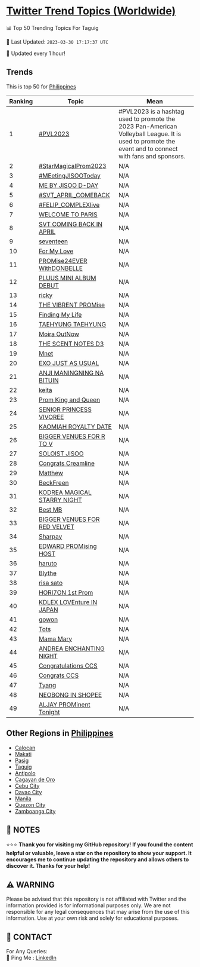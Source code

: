 [Twitter Trend Topics (Worldwide)](https://github.com/ErcinDedeoglu/Twitter-Trend-Topics)
==========


📊 Top 50 Trending Topics For Taguig

📆 Last Updated: `2023-03-30 17:17:37 UTC`

🔧 Updated every 1 hour!


## Trends

This is top 50 for [Philippines](</Philippines>)

| Ranking | Topic | Mean |
| ------- | ------------ | ------------ |
| 1 | [#PVL2023](http://twitter.com/search?q=%23PVL2023) | #PVL2023 is a hashtag used to promote the 2023 Pan-American Volleyball League. It is used to promote the event and to connect with fans and sponsors. |
| 2 | [#StarMagicalProm2023](http://twitter.com/search?q=%23StarMagicalProm2023) | N/A |
| 3 | [#MEetingJISOOToday](http://twitter.com/search?q=%23MEetingJISOOToday) | N/A |
| 4 | [ME BY JISOO D-DAY](http://twitter.com/search?q=ME+BY+JISOO+D-DAY) | N/A |
| 5 | [#SVT_APRIL_COMEBACK](http://twitter.com/search?q=%23SVT_APRIL_COMEBACK) | N/A |
| 6 | [#FELIP_COMPLEXlive](http://twitter.com/search?q=%23FELIP_COMPLEXlive) | N/A |
| 7 | [WELCOME TO PARIS](http://twitter.com/search?q=WELCOME+TO+PARIS) | N/A |
| 8 | [SVT COMING BACK IN APRIL](http://twitter.com/search?q=SVT+COMING+BACK+IN+APRIL) | N/A |
| 9 | [seventeen](http://twitter.com/search?q=seventeen) | N/A |
| 10 | [For My Love](http://twitter.com/search?q=For+My+Love) | N/A |
| 11 | [PROMise24EVER WithDONBELLE](http://twitter.com/search?q=PROMise24EVER+WithDONBELLE) | N/A |
| 12 | [PLUUS MINI ALBUM DEBUT](http://twitter.com/search?q=PLUUS+MINI+ALBUM+DEBUT) | N/A |
| 13 | [ricky](http://twitter.com/search?q=ricky) | N/A |
| 14 | [THE VIBRENT PROMise](http://twitter.com/search?q=THE+VIBRENT+PROMise) | N/A |
| 15 | [Finding My Life](http://twitter.com/search?q=Finding+My+Life) | N/A |
| 16 | [TAEHYUNG TAEHYUNG](http://twitter.com/search?q=TAEHYUNG+TAEHYUNG) | N/A |
| 17 | [Moira OutNow](http://twitter.com/search?q=Moira+OutNow) | N/A |
| 18 | [THE SCENT NOTES D3](http://twitter.com/search?q=THE+SCENT+NOTES+D3) | N/A |
| 19 | [Mnet](http://twitter.com/search?q=Mnet) | N/A |
| 20 | [EXO JUST AS USUAL](http://twitter.com/search?q=EXO+JUST+AS+USUAL) | N/A |
| 21 | [ANJI MANINGNING NA BITUIN](http://twitter.com/search?q=ANJI+MANINGNING+NA+BITUIN) | N/A |
| 22 | [keita](http://twitter.com/search?q=keita) | N/A |
| 23 | [Prom King and Queen](http://twitter.com/search?q=Prom+King+and+Queen) | N/A |
| 24 | [SENIOR PRINCESS VIVOREE](http://twitter.com/search?q=SENIOR+PRINCESS+VIVOREE) | N/A |
| 25 | [KAOMIAH ROYALTY DATE](http://twitter.com/search?q=KAOMIAH+ROYALTY+DATE) | N/A |
| 26 | [BIGGER VENUES FOR R TO V](http://twitter.com/search?q=BIGGER+VENUES+FOR+R+TO+V) | N/A |
| 27 | [SOLOIST JISOO](http://twitter.com/search?q=SOLOIST+JISOO) | N/A |
| 28 | [Congrats Creamline](http://twitter.com/search?q=Congrats+Creamline) | N/A |
| 29 | [Matthew](http://twitter.com/search?q=Matthew) | N/A |
| 30 | [BeckFreen](http://twitter.com/search?q=BeckFreen) | N/A |
| 31 | [KODREA MAGICAL STARRY NIGHT](http://twitter.com/search?q=KODREA+MAGICAL+STARRY+NIGHT) | N/A |
| 32 | [Best MB](http://twitter.com/search?q=Best+MB) | N/A |
| 33 | [BIGGER VENUES FOR RED VELVET](http://twitter.com/search?q=BIGGER+VENUES+FOR+RED+VELVET) | N/A |
| 34 | [Sharpay](http://twitter.com/search?q=Sharpay) | N/A |
| 35 | [EDWARD PROMising HOST](http://twitter.com/search?q=EDWARD+PROMising+HOST) | N/A |
| 36 | [haruto](http://twitter.com/search?q=haruto) | N/A |
| 37 | [Blythe](http://twitter.com/search?q=Blythe) | N/A |
| 38 | [risa sato](http://twitter.com/search?q=risa+sato) | N/A |
| 39 | [HORI7ON 1st Prom](http://twitter.com/search?q=HORI7ON+1st+Prom) | N/A |
| 40 | [KDLEX LOVEnture IN JAPAN](http://twitter.com/search?q=KDLEX+LOVEnture+IN+JAPAN) | N/A |
| 41 | [gowon](http://twitter.com/search?q=gowon) | N/A |
| 42 | [Tots](http://twitter.com/search?q=Tots) | N/A |
| 43 | [Mama Mary](http://twitter.com/search?q=Mama+Mary) | N/A |
| 44 | [ANDREA ENCHANTING NIGHT](http://twitter.com/search?q=ANDREA+ENCHANTING+NIGHT) | N/A |
| 45 | [Congratulations CCS](http://twitter.com/search?q=Congratulations+CCS) | N/A |
| 46 | [Congrats CCS](http://twitter.com/search?q=Congrats+CCS) | N/A |
| 47 | [Tyang](http://twitter.com/search?q=Tyang) | N/A |
| 48 | [NEOBONG IN SHOPEE](http://twitter.com/search?q=NEOBONG+IN+SHOPEE) | N/A |
| 49 | [ALJAY PROMinent Tonight](http://twitter.com/search?q=ALJAY+PROMinent+Tonight) | N/A |



## Other Regions in [Philippines](</Philippines>)

* [Calocan](</Philippines/Calocan.md>)
* [Makati](</Philippines/Makati.md>)
* [Pasig](</Philippines/Pasig.md>)
* [Taguig](</Philippines/Taguig.md>)
* [Antipolo](</Philippines/Antipolo.md>)
* [Cagayan de Oro](</Philippines/Cagayan de Oro.md>)
* [Cebu City](</Philippines/Cebu City.md>)
* [Davao City](</Philippines/Davao City.md>)
* [Manila](</Philippines/Manila.md>)
* [Quezon City](</Philippines/Quezon City.md>)
* [Zamboanga City](</Philippines/Zamboanga City.md>)



## 📝 NOTES

⭐⭐⭐ **Thank you for visiting my GitHub repository! If you found the content helpful or valuable, leave a star on the repository to show your support. It encourages me to continue updating the repository and allows others to discover it. Thanks for your help!**


## ⚠️ WARNING

Please be advised that this repository is not affiliated with Twitter and the information provided is for informational purposes only. We are not responsible for any legal consequences that may arise from the use of this information. Use at your own risk and solely for educational purposes.


## 📨 CONTACT

 For Any Queries:  
            🏓 Ping Me : [LinkedIn](https://www.linkedin.com/in/ercindedeoglu/)
